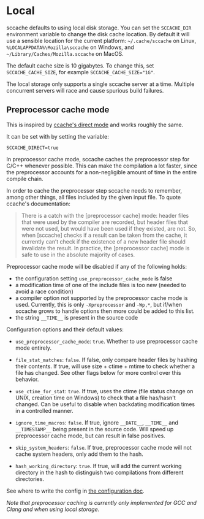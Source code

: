 # Local

sccache defaults to using local disk storage. You can set the `SCCACHE_DIR` environment variable to change the disk cache location. By default it will use a sensible location for the current platform: `~/.cache/sccache` on Linux, `%LOCALAPPDATA%\Mozilla\sccache` on Windows, and `~/Library/Caches/Mozilla.sccache` on MacOS.

The default cache size is 10 gigabytes. To change this, set `SCCACHE_CACHE_SIZE`, for example `SCCACHE_CACHE_SIZE="1G"`.

The local storage only supports a single sccache server at a time. Multiple concurrent servers will race and cause spurious build failures.

## Preprocessor cache mode

This is inspired by [ccache's direct mode](https://ccache.dev/manual/3.7.9.html#_the_direct_mode) and works roughly the same.

It can be set with by setting the variable:
```
SCCACHE_DIRECT=true
```

In preprocessor cache mode, sccache caches the preprocessor step for C/C++ whenever possible. This can make the compilation a lot faster, since the preprocessor accounts for a non-negligible amount of time in the entire compile chain.

In order to cache the preprocessor step sccache needs to remember, among other things, all files included by the given input file. To quote ccache's documentation:

> There is a catch with the [preprocessor cache] mode: header files that were used by the compiler are recorded, but header files that were not used, but would have been used if they existed, are not. So, when [sccache] checks if a result can be taken from the cache, it currently can’t check if the existence of a new header file should invalidate the result. In practice, the [preprocessor cache] mode is safe to use in the absolute majority of cases.

Preprocessor cache mode will be disabled if any of the following holds:

- the configuration setting `use_preprocessor_cache_mode` is false
- a modification time of one of the include files is too new (needed to avoid a race condition)
- a compiler option not supported by the preprocessor cache mode is used. Currently, this is only `-Xpreprocessor` and `-Wp,*`, but if/when sccache grows to handle options then more could be added to this list.
- the string `__TIME__` is present in the source code

Configuration options and their default values:

- `use_preprocessor_cache_mode`: `true`. Whether to use preprocessor cache mode entirely.
- `file_stat_matches`: `false`. If false, only compare header files by hashing their contents. If true, will use size + ctime + mtime to check whether a file has changed. See other flags below for more control over this behavior.
- `use_ctime_for_stat`: `true`. If true, uses the ctime (file status change on UNIX, creation time on Windows) to check that a file has/hasn't changed. Can be useful to disable when backdating modification times in a controlled manner.

- `ignore_time_macros`: `false`. If true, ignore `__DATE__`, `__TIME__` and `__TIMESTAMP__` being present in the source code. Will speed up preprocessor cache mode, but can result in false positives.

- `skip_system_headers`: `false`. If true, preprocessor cache mode will not cache system headers, only add them to the hash.

- `hash_working_directory`: `true`. If true, will add the current working directory in the hash to distinguish two compilations from different directories.

See where to write the config in [the configuration doc](Configuration.md).

*Note that preprocessor caching is currently only implemented for GCC and Clang and when using local storage.*
